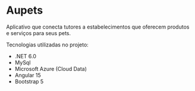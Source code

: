 # Aupets
Aplicativo que conecta tutores a estabelecimentos que oferecem produtos e serviços para seus pets.  

Tecnologias utilizadas no projeto: 

* .NET 6.0
* MySql
* Microsoft Azure (Cloud Data)
* Angular 15
* Bootstrap 5
  
